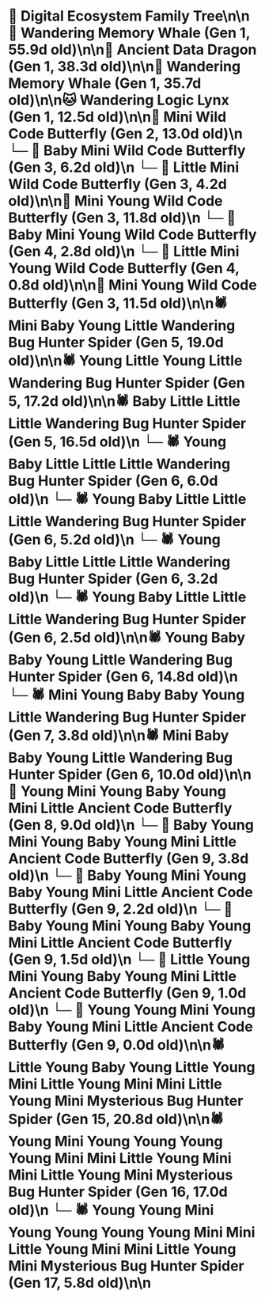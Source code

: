 # 🌳 Digital Ecosystem Family Tree\n\n🐋 Wandering Memory Whale (Gen 1, 55.9d old)\n\n🐉 Ancient Data Dragon (Gen 1, 38.3d old)\n\n🐋 Wandering Memory Whale (Gen 1, 35.7d old)\n\n🐱 Wandering Logic Lynx (Gen 1, 12.5d old)\n\n🦋 Mini Wild Code Butterfly (Gen 2, 13.0d old)\n  └─ 🦋 Baby Mini Wild Code Butterfly (Gen 3, 6.2d old)\n  └─ 🦋 Little Mini Wild Code Butterfly (Gen 3, 4.2d old)\n\n🦋 Mini Young Wild Code Butterfly (Gen 3, 11.8d old)\n  └─ 🦋 Baby Mini Young Wild Code Butterfly (Gen 4, 2.8d old)\n  └─ 🦋 Little Mini Young Wild Code Butterfly (Gen 4, 0.8d old)\n\n🦋 Mini Young Wild Code Butterfly (Gen 3, 11.5d old)\n\n🕷️ Mini Baby Young Little Wandering Bug Hunter Spider (Gen 5, 19.0d old)\n\n🕷️ Young Little Young Little Wandering Bug Hunter Spider (Gen 5, 17.2d old)\n\n🕷️ Baby Little Little Little Wandering Bug Hunter Spider (Gen 5, 16.5d old)\n  └─ 🕷️ Young Baby Little Little Little Wandering Bug Hunter Spider (Gen 6, 6.0d old)\n  └─ 🕷️ Young Baby Little Little Little Wandering Bug Hunter Spider (Gen 6, 5.2d old)\n  └─ 🕷️ Young Baby Little Little Little Wandering Bug Hunter Spider (Gen 6, 3.2d old)\n  └─ 🕷️ Young Baby Little Little Little Wandering Bug Hunter Spider (Gen 6, 2.5d old)\n\n🕷️ Young Baby Baby Young Little Wandering Bug Hunter Spider (Gen 6, 14.8d old)\n  └─ 🕷️ Mini Young Baby Baby Young Little Wandering Bug Hunter Spider (Gen 7, 3.8d old)\n\n🕷️ Mini Baby Baby Young Little Wandering Bug Hunter Spider (Gen 6, 10.0d old)\n\n🦋 Young Mini Young Baby Young Mini Little Ancient Code Butterfly (Gen 8, 9.0d old)\n  └─ 🦋 Baby Young Mini Young Baby Young Mini Little Ancient Code Butterfly (Gen 9, 3.8d old)\n  └─ 🦋 Baby Young Mini Young Baby Young Mini Little Ancient Code Butterfly (Gen 9, 2.2d old)\n  └─ 🦋 Baby Young Mini Young Baby Young Mini Little Ancient Code Butterfly (Gen 9, 1.5d old)\n  └─ 🦋 Little Young Mini Young Baby Young Mini Little Ancient Code Butterfly (Gen 9, 1.0d old)\n  └─ 🦋 Young Young Mini Young Baby Young Mini Little Ancient Code Butterfly (Gen 9, 0.0d old)\n\n🕷️ Little Young Baby Young Little Young Mini Little Young Mini Mini Little Young Mini Mysterious Bug Hunter Spider (Gen 15, 20.8d old)\n\n🕷️ Young Mini Young Young Young Young Mini Mini Little Young Mini Mini Little Young Mini Mysterious Bug Hunter Spider (Gen 16, 17.0d old)\n  └─ 🕷️ Young Young Mini Young Young Young Young Mini Mini Little Young Mini Mini Little Young Mini Mysterious Bug Hunter Spider (Gen 17, 5.8d old)\n\n